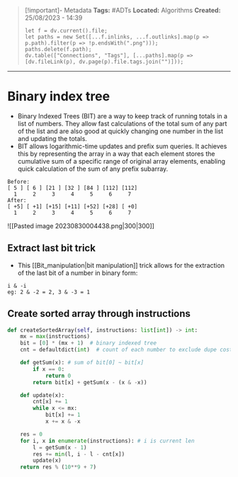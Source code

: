 

> [!important]- Metadata
> **Tags:** #ADTs 
> **Located:** Algorithms
> **Created:** 25/08/2023 - 14:39
> ```dataviewjs
> let f = dv.current().file;
> let paths = new Set([...f.inlinks, ...f.outlinks].map(p => p.path).filter(p => !p.endsWith(".png")));
> paths.delete(f.path);
> dv.table(["Connections", "Tags"], [...paths].map(p => [dv.fileLink(p), dv.page(p).file.tags.join("")]));
> ```

___
# Binary index tree
- Binary Indexed Trees (BIT) are a way to keep track of running totals in a list of numbers. They allow fast calculations of the total sum of any part of the list and are also good at quickly changing one number in the list and updating the totals.
- BIT allows logarithmic-time updates and prefix sum queries. It achieves this by representing the array in a way that each element stores the cumulative sum of a specific range of original array elements, enabling quick calculation of the sum of any prefix subarray.
```
Before:
[ 5 ] [ 6 ] [21 ] [32 ] [84 ] [112] [112]
  1     2     3     4     5     6     7
After:
[ +5] [ +1] [+15] [+11] [+52] [+28] [ +0]
  1     2     3     4     5     6     7
```
![[Pasted image 20230830004438.png|300|300]]

## Extract last bit trick
- This [[Bit_manipulation|bit manipulation]] trick allows for the extraction of the last bit of a number in binary form:
```
i & -i
eg: 2 & -2 = 2, 3 & -3 = 1
```

## Create sorted array through instructions
```python
def createSortedArray(self, instructions: list[int]) -> int:
    mx = max(instructions)
    bit = [0] * (mx + 1)  # binary indexed tree
    cnt = defaultdict(int)  # count of each number to exclude dupe cost

    def getSum(x): # sum of bit[0] ~ bit[x]
        if x == 0:
            return 0
        return bit[x] + getSum(x - (x & -x))

    def update(x): 
        cnt[x] += 1
        while x <= mx:
            bit[x] += 1
            x += x & -x

    res = 0
    for i, x in enumerate(instructions): # i is current len
        l = getSum(x - 1)
        res += min(l, i - l - cnt[x])
        update(x)
    return res % (10**9 + 7)
```

